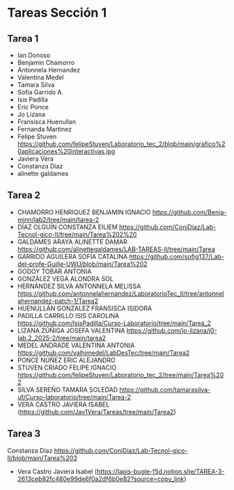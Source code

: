 # Tareas Sección 1

## Tarea 1
* Ian Donoso
* Benjamin Chamorro
* Antonnela Hernandez
* Valentina Medel 
* Tamara Silva 
* Sofía Garrido A.
* Isis Padilla 
* Eric Ponce
* Jo Lizana
* Fransisca Huenullan
* Fernanda Martinez 
* Felipe Stuven https://github.com/felipeStuven/Laboratorio_tec_2/blob/main/grafico%20aplicaciones%20interactivas.jpg
* Javiera Vera
* Constanza Díaz
* alinette galdames

## Tarea 2
* CHAMORRO HENRIQUEZ BENJAMIN IGNACIO https://github.com/Benja-minn/lab2/tree/main/tarea-2
* DÍAZ OLGUÍN CONSTANZA EILIEM https://github.com/ConiDiaz/Lab-Tecnol-gico-II/tree/main/Tarea%202%20
* GALDAMES ARAYA ALINETTE DAMAR https://github.com/alinettegaldames/LAB-TAREAS-ll/tree/main/Tarea
* GARRIDO AGUILERA SOFÍA CATALINA https://github.com/sofig137/Lab-del-profe-Guille-UWU/blob/main/Tarea%202
* GODOY TOBAR ANTONIA
* GONZÁLEZ VEGA ALONDRA SOL
* HERNÁNDEZ SILVA ANTONNELA MELISSA https://github.com/antonnelahernandez/LaboratorioTec_II/tree/antonnelahernandez-patch-1/Tarea2
* HUENULLÁN GONZALEZ FRANSISCA ISIDORA
* PADILLA CARRILLO ISIS CAROLINA https://github.com/IsisPadilla/Curso-Laboratorio/tree/main/Tarea_2
* LIZANA ZÚÑIGA JOSEFA VALENTINA https://github.com/jo-lizana/j0-lab.2_2025-2/tree/main/tarea2
* MEDEL ANDRADE VALENTINA ANTONIA https://github.com/valhimedel/LabDesTec/tree/main/Tarea2
* PONCE NÚÑEZ ERIC ALEJANDRO
* STUVEN CRIADO FELIPE IGNACIO https://github.com/felipeStuven/Laboratorio_tec_2/tree/main/Tarea%202
* SILVA SEREÑO TAMARA SOLEDAD https://github.com/tamarasilva-uf/Curso-laboratorio/tree/main/Tarea-2
* VERA CASTRO JAVIERA ISABEL (https://github.com/Jav1Vera/Tareas/tree/main/Tarea2)

## Tarea 3
Constanza Díaz https://github.com/ConiDiaz/Lab-Tecnol-gico-II/blob/main/Tarea%203
* Vera Castro Javiera Isabel (https://lapis-bugle-f5d.notion.site/TAREA-3-2613ceb82fc480e99de6f0a2df6b0e82?source=copy_link)
